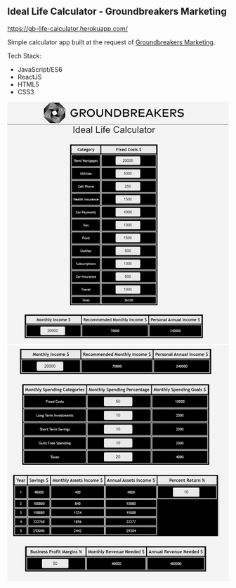 ## Ideal Life Calculator - Groundbreakers Marketing ##

https://gb-life-calculator.herokuapp.com/

Simple calculator app built at the request of [Groundbreakers Marketing](https://www.groundbreakersmarketing.com/).

Tech Stack:
* JavaScript/ES6
* ReactJS
* HTML5
* CSS3

![Calculator1](https://github.com/javida1492/life-calculator/blob/master/public/calculator1.png)
![Calculator2](https://github.com/javida1492/life-calculator/blob/master/public/calculator2.png)
